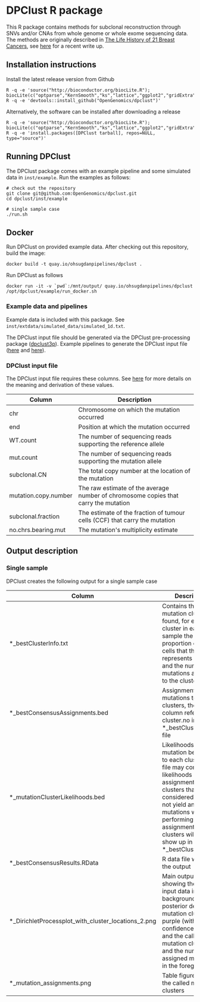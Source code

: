 # DPClust R package

This R package contains methods for subclonal reconstruction through SNVs and/or CNAs from whole genome or whole exome sequencing data. The methods are originally described in [The Life History of 21 Breast Cancers](https://www.ncbi.nlm.nih.gov/pmc/articles/PMC3428864/), see [here](https://www.ncbi.nlm.nih.gov/pubmed/28270531) for a recent write up.

## Installation instructions

Install the latest release version from Github
```
R -q -e 'source("http://bioconductor.org/biocLite.R"); biocLite(c("optparse","KernSmooth","ks","lattice","ggplot2","gridExtra"))'
R -q -e 'devtools::install_github("OpenGenomics/dpclust")'
```

Alternatively, the software can be installed after downloading a release
```
R -q -e 'source("http://bioconductor.org/biocLite.R"); biocLite(c("optparse","KernSmooth","ks","lattice","ggplot2","gridExtra"))'
R -q -e 'install.packages([DPClust tarball], repos=NULL, type="source")'
```

## Running DPClust

The DPClust package comes with an example pipeline and some simulated data in `inst/example`. Run the examples as follows:
```
# check out the repository
git clone git@github.com:OpenGenomics/dpclust.git
cd dpclust/inst/example

# single sample case
./run.sh 
```

## Docker

Run DPClust on provided example data. After checking out this repository, build the image:
```
docker build -t quay.io/ohsugdanpipelines/dpclust .
```

Run DPClust as follows
```
docker run -it -v `pwd`:/mnt/output/ quay.io/ohsugdanpipelines/dpclust /opt/dpclust/example/run_docker.sh
```
### Example data and pipelines

Example data is included with this package. See `inst/extdata/simulated_data/simulated_1d.txt`.

The DPClust input file should be generated via the DPClust pre-processing package ([dpclust3p](https://github.com/OpenGenomics/dpclust3p)). Example pipelines to generate the DPClust input file ([here](https://github.com/OpenGenomics/dpclust3p/blob/master/inst/example/preproc_pipeline_simple.R) and [here](https://github.com/OpenGenomics/dpclust3p/blob/master/inst/example/preproc_pipeline_caveman.R)).

### DPClust input file

The DPClust input file requires these columns. See [here](https://www.ncbi.nlm.nih.gov/pubmed/28270531) for more details on the meaning and derivation of these values.

|Column|Description|
|---|---|
| chr	| Chromosome on which the mutation occurred |
| end	| Position at which the mutation occurred |
| WT.count	| The number of sequencing reads supporting the reference allele |
| mut.count	| The number of sequencing reads supporting the mutation allele |
| subclonal.CN	| The total copy number at the location of the mutation |
| mutation.copy.number |	The raw estimate of the average number of chromosome copies that carry the mutation |
| subclonal.fraction	| The estimate of the fraction of tumour cells (CCF) that carry the mutation |
| no.chrs.bearing.mut	| The mutation's multiplicity estimate |

## Output description

### Single sample

DPClust creates the following output for a single sample case

|Column|Description|
|---|---|
|*_bestClusterInfo.txt			| Contains the mutation clusters found, for each cluster in each sample the proportion of tumour cells that the cluster represents (CCF) and the number of mutations assigned to the cluster |
|*_bestConsensusAssignments.bed		| Assignment of mutations to clusters, the cluster column refers to the cluster.no in the *_bestClusterInfo.txt file |
|*_mutationClusterLikelihoods.bed | Likelihoods of each mutation belonging to each cluster, this file may contain likelihoods of cluster assignments to clusters that were considered but did not yield any mutations when performing a hard assignment. These clusters will not show up in *_bestClusterInfo.txt |
|*_bestConsensusResults.RData		| R data file with all the output |
|*_DirichletProcessplot_with_cluster_locations_2.png  | Main output figure showing the raw input data in the background, the posterior density of mutation clusters in purple (with blue confidence interval) and the called mutation clusters and the number of assigned mutations in the foreground |
|*_mutation_assignments.png | Table figure showing the called mutation clusters |
